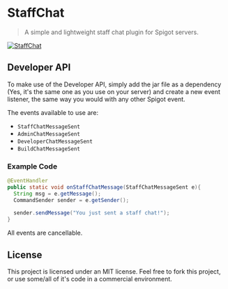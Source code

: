 # StaffChat
> A simple and lightweight staff chat plugin for Spigot servers.

[![StaffChat](https://github-readme-stats.vercel.app/api/pin/?username=NerdyTechy&repo=StaffChat&count_private=true&show_icons=true&theme=dark)](https://github.com/NerdyTechy/StaffChat)

## Developer API
To make use of the Developer API, simply add the jar file as a dependency (Yes, it's the same one as you use on your server) and create a new event listener, the same way you would with any other Spigot event.

The events available to use are:
* `StaffChatMessageSent`
* `AdminChatMessageSent`
* `DeveloperChatMessageSent`
* `BuildChatMessageSent`

### Example Code
```java
@EventHandler
public static void onStaffChatMessage(StaffChatMessageSent e){
  String msg = e.getMessage();
  CommandSender sender = e.getSender();
  
  sender.sendMessage("You just sent a staff chat!");
}
```
All events are cancellable.

## License
This project is licensed under an MIT license. Feel free to fork this project, or use some/all of it's code in a commercial environment.

